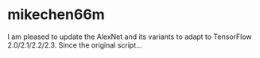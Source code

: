 # mikechen66m
I am pleased to update the AlexNet and its variants to adapt to TensorFlow 2.0/2.1/2.2/2.3. Since the original script…
